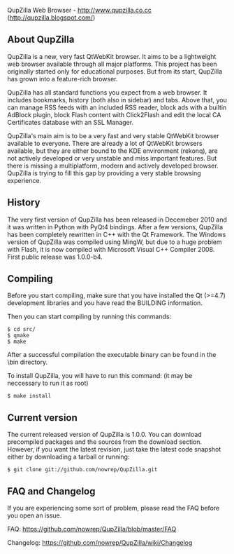 QupZilla Web Browser - http://www.qupzilla.co.cc (http://qupzilla.blogspot.com/)

About QupZilla
----------------------------------------------------------------------------------------

QupZilla is a new, very fast QtWebKit browser. It aims to be a lightweight web browser
available through all major platforms. This project has been originally started only
for educational purposes. But from its start, QupZilla has grown into a feature-rich browser.

QupZilla has all standard functions you expect from a web browser. It includes bookmarks,
history (both also in sidebar) and tabs. Above that, you can manage RSS feeds with an included
RSS reader, block ads with a builtin AdBlock plugin, block Flash content with Click2Flash
and edit the local CA Certificates database with an SSL Manager.

QupZilla's main aim is to be a very fast and very stable QtWebKit browser available to everyone.
There are already a lot of QtWebKit browsers available, but they are either bound to the KDE
environment (rekonq), are not actively developed or very unstable and miss important
features. But there is missing a multiplatform, modern and actively developed browser. QupZilla 
is trying to fill this gap by providing a very stable browsing experience.

History
----------------------------------------------------------------------------------------

The very first version of QupZilla has been released in Decemeber 2010 and it was written
in Python with PyQt4 bindings. After a few versions, QupZilla has been completely rewritten
in C++ with the Qt Framework. The Windows version of QupZilla was compiled using MingW, but due to
a huge problem with Flash, it is now compiled with Microsoft Visual C++ Compiler 2008.
First public release was 1.0.0-b4.

Compiling
----------------------------------------------------------------------------------------

Before you start compiling, make sure that you have installed the Qt (>=4.7) development libraries
and you have read the BUILDING information.

Then you can start compiling by running this commands:

    $ cd src/
    $ qmake
    $ make

After a successful compilation the executable binary can be found in the \bin directory.

To install QupZilla, you will have to run this command: (it may be neccessary to run it as root)

    $ make install
    
Current version
----------------------------------------------------------------------------------------

The current released version of QupZilla is 1.0.0. You can download precompiled packages
and the sources from the download section.
However, if you want the latest revision, just take the latest code snapshot either by
downloading a tarball or running:

    $ git clone git://github.com/nowrep/QupZilla.git
    
FAQ and Changelog
----------------------------------------------------------------------------------------

If you are experiencing some sort of problem, please read the FAQ before you open an issue.

FAQ:       https://github.com/nowrep/QupZilla/blob/master/FAQ

Changelog: https://github.com/nowrep/QupZilla/wiki/Changelog
